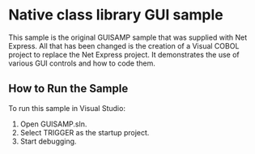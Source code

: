 # Native class library GUI sample

This sample is the original GUISAMP sample that was supplied with Net Express.
All that has been changed is the creation of a Visual COBOL project to replace
the Net Express project. It demonstrates the use of various GUI controls
and how to code them.

## How to Run the Sample

To run this sample in Visual Studio:

1. Open GUISAMP.sln.
2. Select TRIGGER as the startup project.
3. Start debugging.